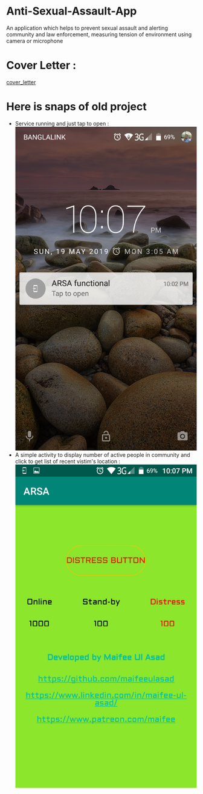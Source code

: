 # Anti-Sexual-Assault-App
An application which helps to prevent sexual assault and alerting community and law enforcement, measuring tension of environment using camera or microphone

 # Cover Letter :
  [cover_letter](https://github.com/maifeeulasad/Anti-Sexual-Assault-App/blob/master/Android%20Dev%20Challenge%20-%20Cover%20Letter.pdf)
 

# Here is snaps of old project
 - Service running and just tap to open :
   ![service](https://github.com/maifeeulasad/Anti-Sexual-Assault-App/blob/master/screenshots_old/service_tap_to_open.png)
 - A simple activity to display number of active people in community and click to get list of recent vistim's location :
   ![activity](https://github.com/maifeeulasad/Anti-Sexual-Assault-App/blob/master/screenshots_old/activity_live_location_inside_distress.png)

